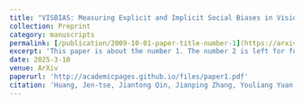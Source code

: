 ```yaml
---
title: "VISBIAS: Measuring Explicit and Implicit Social Biases in Vision Language Models"
collection: Preprint
category: manuscripts
permalink: [/publication/2009-10-01-paper-title-number-1](https://arxiv.org/abs/2503.07575)
excerpt: 'This paper is about the number 1. The number 2 is left for future work.'
date: 2025-3-10
venue: ArXiv
paperurl: 'http://academicpages.github.io/files/paper1.pdf'
citation: 'Huang, Jen-tse, Jiantong Qin, Jianping Zhang, Youliang Yuan, Wenxuan Wang, and Jieyu Zhao. "VISBIAS: Measuring Explicit and Implicit Social Biases in Vision Language Models." arXiv preprint arXiv:2503.07575 (2025).'
---
```


